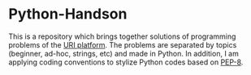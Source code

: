 # Python-Handson

This is a repository which brings together solutions of programming problems of the 
[URI platform](https://www.urionlinejudge.com.br/judge/en/categories). The problems are 
separated by topics (beginner, ad-hoc, strings, etc) and made in Python. In addition, 
I am applying coding conventions to stylize Python codes based on [PEP-8](https://www.python.org/dev/peps/pep-0008/). 
